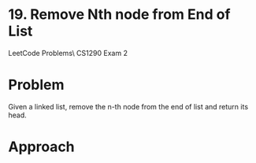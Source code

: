 # 19. Remove Nth node from End of List
LeetCode Problems\ 
CS1290 Exam 2 

# Problem 
Given a linked list, remove the n-th node from the end of list and return its head.

# Approach

